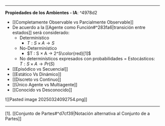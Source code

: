 ***
**Propiedades de los Ambientes - IA**: ^4978d2
- [[Completamente Observable vs Parcialmente Observable]]
- De acuerdo a la [[Agente como Función#^283fa6|transición entre estados]] será considerado:
	- Determinístico
		- $T :S×A→S$
	- No-Determinístico
		- $T : S × A → 2^S\color{red}[1]$
	- No determinísticos expresados con probabilidades = Estocásticos: $T : S × A → Pr (S)$
- [[Episódico vs Secuencial]]
- [[Estático Vs Dinámico]] 
- [[Discreto vs Continuo]] 
- [[Único Agente vs Multiagente]] 
- [[Conocido vs Desconocido]]

![[Pasted image 20250324092754.png]]
***
[1]. [[Conjunto de Partes#^d7cf39|Notación alternativa al Conjunto de a Partes]]  